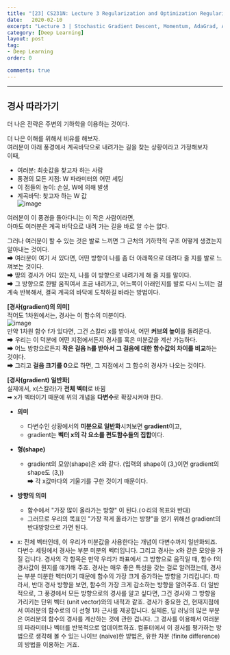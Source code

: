 ```yaml
---
title: "[23] CS231N: Lecture 3 Regularization and Optimization Regularization (2/2)"
date:   2020-02-10
excerpt: "Lecture 3 | Stochastic Gradient Descent, Momentum, AdaGrad, Adam, Learning rate schedules 요약"
category: [Deep Learning]
layout: post
tag:
- Deep Learning
order: 0

comments: true
---
```






---

## 경사 따라가기
더 나은 전략은 주변의 기하학을 이용하는 것이다.      

더 나은 이해를 위해서 비유를 해보자.      
여러분이 아래 풍경에서 계곡바닥으로 내려가는 길을 찾는 상황이라고 가정해보자      
이때,     
* 여러분: 최솟값을 찾고자 하는 사람                
* 풍경의 모든 지점: W 파라미터의 어떤 세팅          
* 이 점들의 높이: 손실, W에 의해 발생        
* 계곡바닥: 찾고자 하는 W 값      
![image](https://user-images.githubusercontent.com/76824611/169579436-bfb5621e-6175-49f8-a8d5-bcd99437dcc3.png)      


여러분이 이 풍경을 돌아다니는 이 작은 사람이라면,     
아마도 여러분은 계곡 바닥으로 내려 가는 길을 바로 알 수는 없다.       

그러나 여러분이 할 수 있는 것은 발로 느끼면 그 근처의 기하학적 구조 어떻게 생겼는지 알아내는 것이다.       
➡ 여러분이 여기 서 있다면, 어떤 방향이 나를 좀 더 아래쪽으로 데려다 줄 지를 발로 느껴보는 것이다.      
➡ 땅의 경사가 어디 있는지, 나를 이 방향으로 내려가게 해 줄 지를 말이다.      
➡ 그 방향으로 한발 움직여서 조금 내려가고, 어느쪽이 아래인지를 발로 다시 느끼는 걸 계속 반복해서, 결국 계곡의 바닥에 도착하길 바라는 방법이다.         


**[경사(gradient)의 의미]**       
적어도 1차원에서는, 경사는 이 함수의 미분이다.        
![image](https://user-images.githubusercontent.com/76824611/169581184-f2f6e2c2-0af4-4e9c-8f3e-edc3bec3f715.png)             
만약 1차원 함수 f가 있다면, 그건 스칼라 x를 받아서, 어떤 **커브의 높이**를 돌려준다.     
➡ 우리는 이 덕분에 어떤 지점에서든지 경사를 혹은 미분값을 계산 가능하다.      
➡ 어느 방향으로든지 **작은 걸음 h를 받아서** **그 걸음에 대한 함수값의 차이를 비교**하는 것이다.       
➡ 그리고 **걸음 크기를 0**으로 하면, 그 지점에서 그 함수의 경사가 나오는 것이다.      


**[경사(gradient) 일반화]**      
실제에서, x(스칼라)가 **전체 벡터**로 바뀜              
➡ x가 벡터이기 때문에 위의 개념을 **다변수**로 확장시켜야 한다.              
* **의미**           
   * 다변수인 상황에서의 **미분으로 일반화**시켜보면 **gradient**이고,     
   * gradient는 **벡터 x의 각 요소를 편도함수들의 집합**이다.        
* **형(shape)**           
    * gradient의 모양(shape)은 x와 같다. (입력의 shape이 (3,)이면 gradient의 shape도 (3,))           
    ➡ 각 x값마다의 기울기를 구한 것이기 때문이다.       
* **방향의 의미**        
    * 함수에서 "가장 많이 올라가는 방향" 이 된다.(ㅇ리의 목표와 반대)     
    * 그러므로 우리의 목표인 "가장 적게 올라가는 방향"을 얻기 위해선 gradient의 반대방향으로 가면 된다.           



* x: 전체 벡터인데, 이 우리가 미분값을 사용한다는 개념이 다변수까지 일반화되죠. 다변수 세팅에서 경사는 부분 미분의 벡터입니다. 그리고 경사는 x와 같은 모양을 가질 겁니다. 경사의 각 항목은 만약 우리가 좌표에서 그 방향으로 움직일 때, 함수 f의 경사값이 뭔지를 얘기해 주죠. 경사는 매우 좋은 특성을 갖는 걸로 알려졌는데, 경사는 부분 미분한 벡터이기 때문에 함수의 가장 크게 증가하는 방향을 가리킵니다. 따라서, 반대 경사 방향을 보면, 함수의 가장 크게 감소하는 방향을 알려주죠. 더 일반적으로, 그 풍경에서 모든 방향으로의 경사를 알고 싶다면, 그건 경사와  그 방향을 가리키는 단위 벡터 (unit vector)와의 내적과 같죠. 경사가 중요한 건, 현재지점에서 여러분의 함수로의 이 선형 1차 근사를 제공합니다. 실제론, 딥 러닝의 많은 부분은 여러분의 함수의 경사를 계산하는 것에 관한 겁니다. 그 경사를 이용해서 여러분의 파라미터나 벡터를 반복적으로 업데이트하죠. 컴퓨터에서 이 경사를 평가하는 방법으로 생각해 볼 수 있는 나이브 (naive)한 방법은, 유한 차분 (finite difference)의 방법을 이용하는 거죠. 

